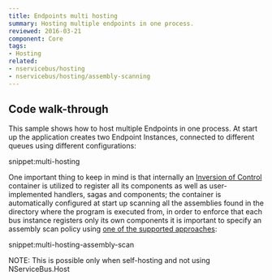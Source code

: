 ```yaml
---
title: Endpoints multi hosting
summary: Hosting multiple endpoints in one process.
reviewed: 2016-03-21
component: Core
tags:
- Hosting
related:
- nservicebus/hosting
- nservicebus/hosting/assembly-scanning
---
```


## Code walk-through

This sample shows how to host multiple Endpoints in one process. At start up the application creates two Endpoint Instances, connected to different queues using different configurations:

snippet:multi-hosting

One important thing to keep in mind is that internally an [Inversion of Control](/nservicebus/containers/) container is utilized to register all its components as well as user-implemented handlers, sagas and components; the container is automatically configured at start up scanning all the assemblies found in the directory where the program is executed from, in order to enforce that each bus instance registers only its own components it is important to specify an assembly scan policy using [one of the supported approaches](/nservicebus/hosting/assembly-scanning.md):

snippet:multi-hosting-assembly-scan

NOTE: This is possible only when self-hosting and not using NServiceBus.Host